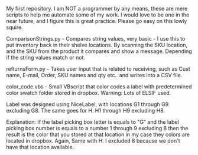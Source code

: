 My first repository. I am NOT a programmer by any means, these are mere scripts to help me automate some of my work. I would love to be one in the near future, and I figure this is great practice. Please go easy on this lowly squire.

ComparisonStrings.py - Compares string values, very basic -  I use this to put inventory back in their shelve locations. By scanning the SKU location, and the SKU from the product it compares and show a message. Depending if the string values match or not.

refturnsForm.py - Takes user input  that is related to receiving, such as Cust name, E-mail, Order, SKU names and qty etc.. and writes into a CSV file.

color_code.vbs  - Small VBscript that color codes a label with predetermined color swatch folder stored in dropbox. Warning: Lots of ELSIF used.

Label was designed using NiceLabel, with locations G1 through G9 excluding G8. The same goes for H. H1 through H9 excluding H8.

Explanation:
If the label picking box letter is equals to "G" and the label picking box number is equals to a number 1 through 9 excluding 8 then the result is the color that you stored at that location in my case they colors are located in dropbox. Again, Same with H. I excluded 8 because we don't have that location available.
